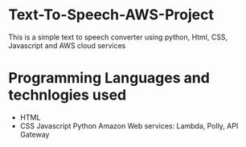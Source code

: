 # Text-To-Speech-AWS-Project
This is a simple text to speech converter using python, Html, CSS, Javascript and AWS cloud services

# Programming Languages and technlogies used
- HTML
- CSS
Javascript
Python
Amazon Web services: Lambda, Polly, API Gateway
